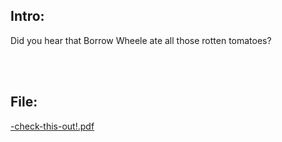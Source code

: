 ## Intro:
Did you hear that Borrow Wheele ate all those rotten tomatoes? 

<br><br>

## File:
[-check-this-out!.pdf](https://github.com/ChronosPK/Sibiu_Academic_CTF/files/10254089/-check-this-out.pdf)
